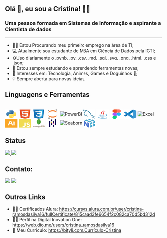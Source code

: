 ## Olá 👋, eu sou a Cristina! 👩‍💻

### Uma pessoa formada em Sistemas de Informação e aspirante a Cientista de dados
<hr>

- 🏃‍♀️ Estou Procurando meu primeiro emprego na área de TI;
- 💻 Atualmente sou estudante de MBA em Ciência de Dados pela IGTI;
- ⚙️Uso diariamente o .pynb, .py, .csv, .md, .sql, .svg, .png, .html, .css e .json;
- 🌱 Estou sempre estudando e aprendendo ferramentas novas;
- 💙 Interesses em: Tecnologia, Animes, Games e Doguinhos 🐶;
- :bulb: Sempre aberta para novas ideias.


## Linguagens e Ferramentas 

<div style="display: inline_block"><br>
  <img align="center" alt="Python" height="30" width="40" src="https://raw.githubusercontent.com/devicons/devicon/master/icons/python/python-original.svg">
  <img align="center" alt="HTML" height="30" width="40" src="https://raw.githubusercontent.com/devicons/devicon/master/icons/html5/html5-original.svg">
  <img align="center" alt="CSS" height="30" width="40" src="https://raw.githubusercontent.com/devicons/devicon/master/icons/css3/css3-original.svg">
  <img align="center" alt="Jupyter" height="30" width="40" src="https://github.com/devicons/devicon/blob/master/icons/jupyter/jupyter-original.svg">
  <img align="center" alt="PowerBI" height="30" width="40" src="https://upload.wikimedia.org/wikipedia/commons/thumb/c/cf/New_Power_BI_Logo.svg/630px-New_Power_BI_Logo.svg.png">
  <img align="center" alt="Mysql" height="30" width="40" src="https://raw.githubusercontent.com/devicons/devicon/master/icons/mysql/mysql-original.svg">
  <img align="center" alt="Java" height="30" width="40" src="https://raw.githubusercontent.com/devicons/devicon/master/icons/java/java-original.svg">
  <img align="center" alt="Figma" height="30" width="40" src="https://raw.githubusercontent.com/devicons/devicon/master/icons/figma/figma-original.svg">
  <img align="center" alt="VSCode" height="30" width="40" src="https://raw.githubusercontent.com/devicons/devicon/master/icons/vscode/vscode-original.svg">
  <img align="center" alt="Excel" height="30" width="40" src="https://img.icons8.com/color/344/microsoft-excel-2019--v1.png">
  <img align="center" alt="Illustrator" height="30" width="40" src="https://raw.githubusercontent.com/devicons/devicon/master/icons/illustrator/illustrator-plain.svg">
  <img align="center" alt="Js" height="30" width="40" src="https://raw.githubusercontent.com/devicons/devicon/master/icons/javascript/javascript-plain.svg">
  <img align="center" alt="Mongo" height="30" width="40" src="https://raw.githubusercontent.com/devicons/devicon/master/icons/mongodb/mongodb-original-wordmark.svg">
  <img align="center" alt="Pandas" height="30" width="40" src="https://raw.githubusercontent.com/devicons/devicon/master/icons/pandas/pandas-original.svg">
  <img align="center" alt="Seaborn" height="30" width="40" src="https://seaborn.pydata.org/_images/logo-tall-lightbg.svg">
  <img align="center" alt="Numpy" height="30" width="40" src="https://raw.githubusercontent.com/devicons/devicon/master/icons/numpy/numpy-original.svg">
 
</div>


## Status

<div align="left">
  <a href="https://github.com/cristinards">
    <img height="180em" src="https://github-readme-stats.vercel.app/api/top-langs/?username=cristinards&hide=php,scss&layout=compact&theme=tokyonight"/>
     <img height="180em" src="https://github-readme-stats.vercel.app/api?username=cristinards&show_icons=true&theme=tokyonight&include_all_commits=true&count_private=true"/>
  </a>
</div>


## Contato:
<div style="display: inline_block">
<a href = "mailto:cristina.ramosdasilva16@gmail.com"><img src="https://img.shields.io/badge/Gmail-D14836?style=for-the-badge&logo=gmail&logoColor=white" target="_blank"></a> <a href="https://www.linkedin.com/in/cristina-ramos-da-silva-56bb78200/" target="_blank"><img src="https://img.shields.io/badge/-LinkedIn-%230077B5?style=for-the-badge&logo=linkedin&logoColor=white" target="_blank"></a>   
</div>


## Outros Links

- 👨‍💻 Certificados Alura: https://cursos.alura.com.br/user/cristina-ramosdasilva16/fullCertificate/815caad3fe6654f2c082ca70d5bd312d
- 👨‍💻 Perfil na Digital Inovation One: https://web.dio.me/users/cristina_ramosdasilva16
- 📝 Meu Curriculo: https://bityli.com/Currículo-Cristina


